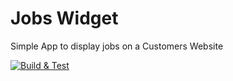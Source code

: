 # Jobs Widget

Simple App to display jobs on a Customers Website

[![Build & Test](https://github.com/Wizardsoft/JobsWidget/actions/workflows/build.yml/badge.svg)](https://github.com/Wizardsoft/JobsWidget/actions/workflows/build.yml)
